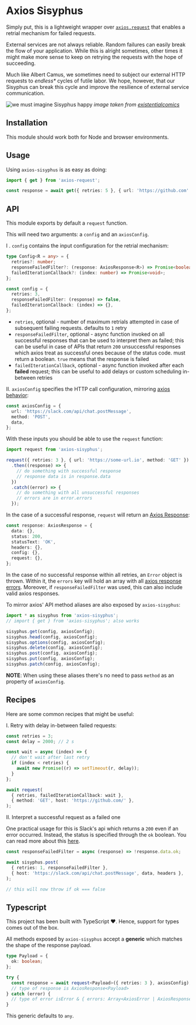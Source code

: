 # Axios Sisyphus

Simply put, this is a lightweight wrapper over [`axios.request`](https://google.com) that enables a retrial mechanism for failed requests.

External services are not always reliable. Random failures can easily break the flow of your application. While this is alright sometimes, other times it might make more sense to keep on retrying the requests with the hope of succeeding.

Much like Albert Camus, we sometimes need to subject our external HTTP requests to _endless\*_ cycles of futile labor. We hope, however, that our Sisyphus can break this cycle and improve the resilience of external service communication.

![we must imagine Sisyphus happy](https://img.enkipro.com/d4c2ac02e4802d7203a3b3498548edd5.jpeg)
_image taken from [existentialcomics](https://existentialcomics.com/comic/29)_

## Installation

<!-- TODO: fill in this section once it's published to npm -->

This module should work both for Node and browser environments.

## Usage

Using `axios-sisyphus` is as easy as doing:

```ts
import { get } from 'axios-request';

const response = await get({ retries: 5 }, { url: 'https://github.com' });
```

## API

This module exports by default a `request` function.

This will need two arguments: a `config` and an `axiosConfig`.

I . `config` contains the input configuration for the retrial mechanism:

```ts
type Config<R = any> = {
  retries?: number;
  responseFailedFilter?: (response: AxiosResponse<R>) => Promise<boolean>;
  failedIterationCallback?: (index: number) => Promise<void>;
};

const config = {
  retries: 3,
  responseFailedFilter: (response) => false,
  failedIterationCallback: (index) => {},
};
```

- `retries`, optional - number of maximum retrials attempted in case of subsequent failing requests. defaults to `1` retry
- `responseFailedFilter`, optional - async function invoked on all successful responses that can be used to interpret them as failed; this can be useful in case of APIs that return `200` unsuccessful responses which axios treat as successful ones because of the status code. must return a boolean. `true` means that the response is failed
- `failedIterationCallback`, optional - async function invoked after each **failed** request; this can be useful to add delays or custom scheduling in-between retries

II. `axiosConfig` specifies the HTTP call configuration, mirroring [axios behavior](https://github.com/axios/axios/blob/master/index.d.ts#L44):

```ts
const axiosConfig = {
  url: 'https://slack.com/api/chat.postMessage',
  method: 'POST',
  data,
};
```

With these inputs you should be able to use the `request` function:

```ts
import request from 'axios-sisyphus';

request({ retries: 3 }, { url: 'https://some-url.io', method: 'GET' })
  .then((response) => {
    // do something with successful response
    // response data is in response.data
  })
  .catch((error) => {
    // do something with all unsuccessful responses
    // errors are in error.errors
  });
```

In the case of a successful response, `request` will return an [Axios Response](https://github.com/axios/axios#response-schema):

```ts
const response: AxiosResponse = {
  data: {},
  status: 200,
  statusText: 'OK',
  headers: {},
  config: {},
  request: {},
};
```

In the case of no successful response within all retries, an `Error` object is thrown. Within it, the `errors` key will hold an array with all [axios response errors](https://github.com/axios/axios/blob/master/index.d.ts#L85). Moreover, if `responseFailedFilter` was used, this can also include valid axios responses.

To mirror axios' API method aliases are also exposed by `axios-sisyphus`:

```ts
import * as sisyphus from 'axios-sisyphus';
// import { get } from 'axios-sisyphus'; also works

sisyphus.get(config, axiosConfig);
sisyphus.head(config, axiosConfig);
sisyphus.options(config, axiosConfig);
sisyphus.delete(config, axiosConfig);
sisyphus.post(config, axiosConfig);
sisyphus.put(config, axiosConfig);
sisyphus.patch(config, axiosConfig);
```

**NOTE**: When using these aliases there's no need to pass `method` as an property of `axiosConfig`.

## Recipes

Here are some common recipes that might be useful:

I. Retry with delay in-between failed requests:

```ts
const retries = 3;
const delay = 2000; // 2 s

const wait = async (index) => {
  // don't wait after last retry
  if (index < retries) {
    await new Promise((r) => setTimeout(r, delay));
  }
};

await request(
  { retries, failedIterationCallback: wait },
  { method: 'GET', host: 'https://github.com/' },
);
```

II. Interpret a successful request as a failed one

One practical usage for this is Slack's api which returns a `200` even if an error occurred. Instead, the status is specified through the `ok` boolean. You can read more about this [here](https://api.slack.com/web#responses).

```ts
const responseFailedFilter = async (response) => !response.data.ok;

await sisyphus.post(
  { retries: 1, responseFailedFilter },
  { host: 'https://slack.com/api/chat.postMessage', data, headers },
);

// this will now throw if ok === false
```

## Typescript

This project has been built with TypeScript ❤️. Hence, support for types comes out of the box.

All methods exposed by `axios-sisyphus` accept a **generic** which matches the shape of the response payload.

```ts
type Payload = {
  ok: boolean;
};

try {
  const response = await request<Payload>({ retries: 3 }, axiosConfig);
  // type of response is AxiosResponse<Payload>
} catch (error) {
  // type of error isError & { errors: Array<AxiosError | AxiosResponse<Payload>>; }
}
```

This generic defaults to `any`.

